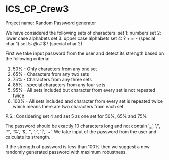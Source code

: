 # ICS_CP_Crew3
Project name: Random Password generator

We have considered the following sets of characters:
set 1: numbers
set 2: lower case alphabets
set 3: upper case alphabets
set 4: ? + = - (special char 1)
set 5: @ # $ ! (special char 2)

First we take input password from the user and detect its strength based on the following criteria:
1. 50% - Only characters from any one set
2. 65% - Characters from any two sets 
3. 75% - Characters from any three sets
4. 85% - special characters from any four sets
5. 95% - All sets included but character from every set is not repeated twice
6. 100% - All sets included and character from every set is repeated twice which means there are two characters from each set.

P.S.: Considering set 4 and set 5 as one set for 50%, 65% and 75%

The password should be exactly 10 characters long and not contain '_', '/', '*', '%', '&', '\', ';', '|', '~'.
We take input of the password from the user and calculate its strength.

If the strength of password is less than 100% then we suggest a new randomly generated password with maximum robustness.
